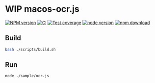# WIP macos-ocr.js

[![NPM version][npm-image]][npm-url]
[![CI][ci-image]][ci-url]
[![Test coverage][codecov-image]][codecov-url]
[![node version][node-image]][node-url]
[![npm download][download-image]][download-url]

[npm-image]: https://img.shields.io/npm/v/macos-ocr.js.svg
[npm-url]: https://npmjs.org/package/macos-ocr.js
[ci-image]: https://github.com/snapre/macos-ocr.js/actions/workflows/ci.yml/badge.svg
[ci-url]: https://github.com/snapre/macos-ocr.js/actions/workflows/ci.yml
[codecov-image]: https://img.shields.io/codecov/c/github/snapre/macos-ocr.js.svg?logo=codecov
[codecov-url]: https://codecov.io/gh/snapre/macos-ocr.js
[node-image]: https://img.shields.io/badge/node.js-%3E=_12-green.svg
[node-url]: http://nodejs.org/download/
[download-image]: https://img.shields.io/npm/dm/macos-ocr.js.svg
[download-url]: https://npmjs.org/package/macos-ocr.js

## Build
```bash
bash ./scripts/build.sh
```

## Run
```bash
node ./sample/ocr.js
```